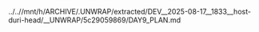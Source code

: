 ../..//mnt/h/ARCHIVE/.UNWRAP/extracted/DEV__2025-08-17__1833__host-duri-head/__UNWRAP/5c29059869/DAY9_PLAN.md